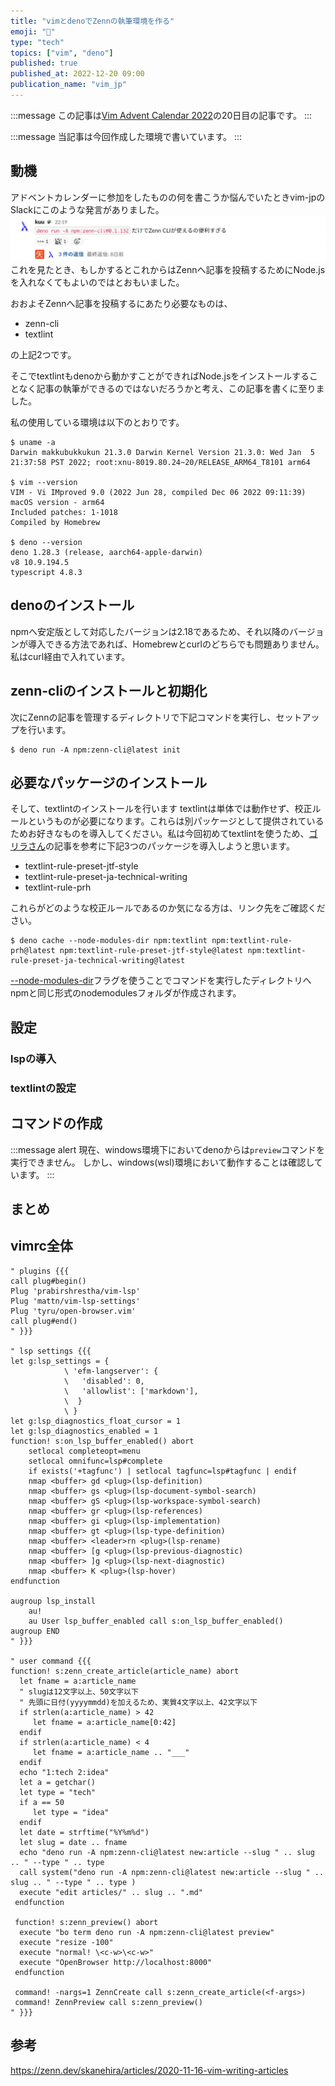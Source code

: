 ```yaml
---
title: "vimとdenoでZennの執筆環境を作る"
emoji: "👏"
type: "tech"
topics: ["vim", "deno"]
published: true
published_at: 2022-12-20 09:00
publication_name: "vim_jp"
---
```


:::message
この記事は[Vim Advent Calendar 2022](https://qiita.com/advent-calendar/2022/vim)の20日目の記事です。
:::

:::message
当記事は今回作成した環境で書いています。
:::

## 動機
アドベントカレンダーに参加をしたものの何を書こうか悩んでいたときvim-jpのSlackにこのような発言がありました。
![](/images/vim_deno_zenn/img1.png)
これを見たとき、もしかするとこれからはZennへ記事を投稿するためにNode.jsを入れなくてもよいのではとおもいました。

おおよそZennへ記事を投稿するにあたり必要なものは、
 - zenn-cli
 - textlint

の上記2つです。

そこでtextlintもdenoから動かすことができればNode.jsをインストールすることなく記事の執筆ができるのではないだろうかと考え、この記事を書くに至りました。

私の使用している環境は以下のとおりです。
```shell
$ uname -a
Darwin makkubukkukun 21.3.0 Darwin Kernel Version 21.3.0: Wed Jan  5 21:37:58 PST 2022; root:xnu-8019.80.24~20/RELEASE_ARM64_T8101 arm64

$ vim --version
VIM - Vi IMproved 9.0 (2022 Jun 28, compiled Dec 06 2022 09:11:39)
macOS version - arm64
Included patches: 1-1018
Compiled by Homebrew

$ deno --version
deno 1.28.3 (release, aarch64-apple-darwin)
v8 10.9.194.5
typescript 4.8.3
```

## denoのインストール
npmへ安定版として対応したバージョンは2.18であるため、それ以降のバージョンが導入できる方法であれば、Homebrewとcurlのどちらでも問題ありません。私はcurl経由で入れています。

## zenn-cliのインストールと初期化
次にZennの記事を管理するディレクトリで下記コマンドを実行し、セットアップを行います。

```shell
$ deno run -A npm:zenn-cli@latest init
```

## 必要なパッケージのインストール
そして、textlintのインストールを行います
textlintは単体では動作せず、校正ルールというものが必要になります。これらは別パッケージとして提供されているためお好きなものを導入してください。私は今回初めてtextlintを使うため、[ゴリラさん](https://zenn.dev/skanehira/articles/2020-11-16-vim-writing-articles)の記事を参考に下記3つのパッケージを導入しようと思います。
 - textlint-rule-preset-jtf-style 
 - textlint-rule-preset-ja-technical-writing
 - textlint-rule-prh

これらがどのような校正ルールであるのか気になる方は、リンク先をご確認ください。
```shell
$ deno cache --node-modules-dir npm:textlint npm:textlint-rule-prh@latest npm:textlint-rule-preset-jtf-style@latest npm:textlint-rule-preset-ja-technical-writing@latest
```
[--node-modules-dir](https://deno.land/manual@v1.28.0/node/npm_specifiers#--node-modules-dir-flag)フラグを使うことでコマンドを実行したディレクトリへnpmと同じ形式のnodemodulesフォルダが作成されます。

## 設定

### lspの導入

### textlintの設定

## コマンドの作成
:::message alert
現在、windows環境下においてdenoからは`preview`コマンドを実行できません。
しかし、windows(wsl)環境において動作することは確認しています。
:::

## まとめ

## vimrc全体

```vim
" plugins {{{
call plug#begin()
Plug 'prabirshrestha/vim-lsp'
Plug 'mattn/vim-lsp-settings'
Plug 'tyru/open-browser.vim'
call plug#end()
" }}}

" lsp settings {{{
let g:lsp_settings = {
			\ 'efm-langserver': {
			\   'disabled': 0,
			\   'allowlist': ['markdown'],
			\  }
			\ }
let g:lsp_diagnostics_float_cursor = 1
let g:lsp_diagnostics_enabled = 1
function! s:on_lsp_buffer_enabled() abort
	setlocal completeopt=menu
	setlocal omnifunc=lsp#complete
	if exists('+tagfunc') | setlocal tagfunc=lsp#tagfunc | endif
	nmap <buffer> gd <plug>(lsp-definition)
	nmap <buffer> gs <plug>(lsp-document-symbol-search)
	nmap <buffer> gS <plug>(lsp-workspace-symbol-search)
	nmap <buffer> gr <plug>(lsp-references)
	nmap <buffer> gi <plug>(lsp-implementation)
	nmap <buffer> gt <plug>(lsp-type-definition)
	nmap <buffer> <leader>rn <plug>(lsp-rename)
	nmap <buffer> [g <plug>(lsp-previous-diagnostic)
	nmap <buffer> ]g <plug>(lsp-next-diagnostic)
	nmap <buffer> K <plug>(lsp-hover)
endfunction

augroup lsp_install
	au!
	au User lsp_buffer_enabled call s:on_lsp_buffer_enabled()
augroup END
" }}}

" user command {{{
function! s:zenn_create_article(article_name) abort
  let fname = a:article_name
  " slugは12文字以上、50文字以下
  " 先頭に日付(yyyymmdd)を加えるため、実質4文字以上、42文字以下
  if strlen(a:article_name) > 42
     let fname = a:article_name[0:42]
  endif
  if strlen(a:article_name) < 4
     let fname = a:article_name .. "___"
  endif
  echo "1:tech 2:idea"
  let a = getchar()
  let type = "tech"
  if a == 50
     let type = "idea"
  endif
  let date = strftime("%Y%m%d")
  let slug = date .. fname
  echo "deno run -A npm:zenn-cli@latest new:article --slug " .. slug .. " --type " .. type
  call system("deno run -A npm:zenn-cli@latest new:article --slug " .. slug .. " --type " .. type )
  execute "edit articles/" .. slug .. ".md"
 endfunction
 
 function! s:zenn_preview() abort
  execute "bo term deno run -A npm:zenn-cli@latest preview"
  execute "resize -100"
  execute "normal! \<c-w>\<c-w>"
  execute "OpenBrowser http://localhost:8000"
 endfunction

 command! -nargs=1 ZennCreate call s:zenn_create_article(<f-args>)
 command! ZennPreview call s:zenn_preview()
" }}}
```

## 参考
https://zenn.dev/skanehira/articles/2020-11-16-vim-writing-articles



